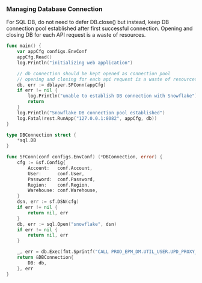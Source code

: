 ### Managing Database Connection

For SQL DB, do not need to defer DB.close() but instead, keep DB connection pool established after first successful connection. Opening and closing DB for each API request is a waste of resources.

```go
func main() {
	var appCfg configs.EnvConf
	appCfg.Read()
	log.Println("initializing web application")

	// db connection should be kept opened as connection pool
	// opening and closing for each api request is a waste of resources
	db, err := dblayer.SFConn(appCfg)
	if err != nil {
		log.Println("unable to establish DB connection with Snowflake")
		return
	}
	log.Println("Snowflake DB connection pool established")
	log.Fatal(rest.RunApp("127.0.0.1:8082", appCfg, db))
}
```
```go
type DBConnection struct {
	*sql.DB
}

func SFConn(conf configs.EnvConf) (*DBConnection, error) {
	cfg := &sf.Config{
		Account:   conf.Account,
		User:      conf.User,
		Password:  conf.Password,
		Region:    conf.Region,
		Warehouse: conf.Warehouse,
	}
	dsn, err := sf.DSN(cfg)
	if err != nil {
		return nil, err
	}
	db, err := sql.Open("snowflake", dsn)
	if err != nil {
		return nil, err
	}

	_, err = db.Exec(fmt.Sprintf("CALL PROD_EPM_DM.UTIL_USER.UPD_PROXY_USER('%s')", conf.SFProxy))
	return &DBConnection{
		DB: db,
	}, err
}
```
